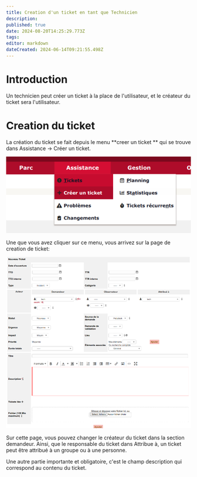 ```yaml
---
title: Creation d'un ticket en tant que Technicien
description: 
published: true
date: 2024-08-20T14:25:29.773Z
tags: 
editor: markdown
dateCreated: 2024-06-14T09:21:55.498Z
---
```


# Introduction
Un technicien peut créer un ticket à la place de l'utilisateur, et le créateur du ticket sera l'utilisateur.

# Creation du ticket
La création du ticket se fait depuis le menu **creer un ticket ** qui se trouve dans Assistance -> Créer un ticket.

![capture_d’écran_du_2024-06-14_11-14-38.png](/files/img/fonctionnel/capture_d’écran_du_2024-06-14_11-14-38.png)

Une que vous avez cliquer sur ce menu, vous arrivez sur la page de creation de ticket:

![capture_d’écran_du_2024-06-14_11-16-56.png](/files/img/fonctionnel/capture_d’écran_du_2024-06-14_11-16-56.png)

Sur cette page, vous pouvez changer le créateur du ticket dans la section demandeur. Ainsi, que le responsable du ticket dans Attribue à, un ticket peut être attribué à un groupe ou à une personne.

Une autre partie importante et obligatoire, c'est le champ description qui correspond au contenu du ticket.